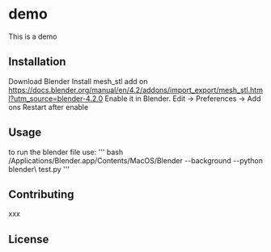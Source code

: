 # demo

This is a demo

## Installation

Download Blender
Install mesh_stl add on https://docs.blender.org/manual/en/4.2/addons/import_export/mesh_stl.html?utm_source=blender-4.2.0
Enable it in Blender. Edit -> Preferences -> Add ons
Restart after enable

## Usage
to run the blender file use: 
''' bash
/Applications/Blender.app/Contents/MacOS/Blender --background --python blender\ test.py
''' 

## Contributing

xxx

## License

